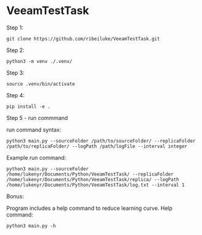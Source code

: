 # VeeamTestTask

Step 1:

    git clone https://github.com/ribeiluke/VeeamTestTask.git

Step 2:

    python3 -m venv ./.venv/

Step 3:

    source .venv/bin/activate

Step 4:

    pip install -e .

Step 5 - run commmand

run command syntax:
    
    python3 main.py --sourceFolder /path/to/sourceFolder/ --replicaFolder /path/to/replicaFolder/ --logPath /path/logFile --interval integer

Example run command:

    python3 main.py --sourceFolder /home/lukenyr/Documents/Python/VeeamTestTask/ --replicaFolder /home/lukenyr/Documents/Python/VeeamTestTask/replica/ --logPath /home/lukenyr/Documents/Python/VeeamTestTask/log.txt --interval 1

Bonus:

Program includes a help command to reduce learning curve. Help command:
    
    python3 main.py -h
